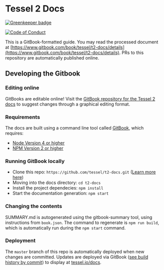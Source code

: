 # Tessel 2 Docs

[![Greenkeeper badge](https://badges.greenkeeper.io/tessel/t2-docs.svg)](https://greenkeeper.io/)

[![Code of Conduct](https://img.shields.io/badge/%E2%9D%A4-code%20of%20conduct-blue.svg?style=flat)](https://github.com/tessel/project/blob/master/CONDUCT.md)

This is a GitBook-formatted guide. You may read the processed document at [https://www.gitbook.com/book/tessel/t2-docs/details](https://www.gitbook.com/book/tessel/t2-docs/details). PRs to this repository are automatically published online.

## Developing the Gitbook

### Editing online

GitBooks are editable online! Visit the [GitBook repository for the Tessel 2 docs](https://www.gitbook.com/book/tessel/t2-docs/activity) to suggest changes through a graphical editing format.

### Requirements

The docs are built using a command line tool called [GitBook](https://www.npmjs.com/package/gitbook), which requires:

* [Node Version 4 or higher](https://nodejs.org/en/)
* [NPM Version 2 or higher](https://docs.npmjs.com/getting-started/installing-node)

### Running GitBook locally

* Clone this repo: `https://github.com/tessel/t2-docs.git` \([Learn more here](https://help.github.com/articles/cloning-a-repository/)\)
* Moving into the docs directory: `cd t2-docs`
* Install the project dependecies: `npm install`
* Start the documentation generation: `npm start`

### Changing the contents

SUMMARY.md is autogenerated using the gitbook-summary tool, using instructions from `book.json`. The command to regenerate is `npm run build`, which is automatically run during the `npm start` command.

### Deployment
The `master` branch of this repo is automatically deployed when new changes are committed. Updates are deployed via GitBook ([see build history by commit](https://www.gitbook.com/book/tessel/t2-docs/activity)) to display at [tessel.io/docs](https://tessel.gitbooks.io/t2-docs/content/).
